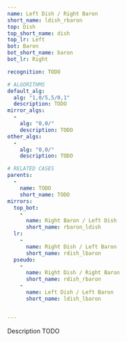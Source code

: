 ```yaml
---
name: Left Dish / Right Baron
short_name: ldish_rbaron
top: Dish
top_short_name: dish
top_lr: Left
bot: Baron
bot_short_name: baron
bot_lr: Right

recognition: TODO

# ALGORITHMS
default_alg:
  alg: "1,0/5,5/0,1"
  description: TODO
mirror_algs:
  -
    alg: "0,0/"
    description: TODO
other_algs:
  -
    alg: "0,0/"
    description: TODO

# RELATED CASES
parents:
  -
    name: TODO
    short_name: TODO
mirrors:
  top_bot:
    -
      name: Right Baron / Left Dish
      short_name: rbaron_ldish
  lr:
    -
      name: Right Dish / Left Baron
      short_name: rdish_lbaron
  pseudo:
    -
      name: Right Dish / Right Baron
      short_name: rdish_rbaron
    -
      name: Left Dish / Left Baron
      short_name: ldish_lbaron


---
```


Description TODO

